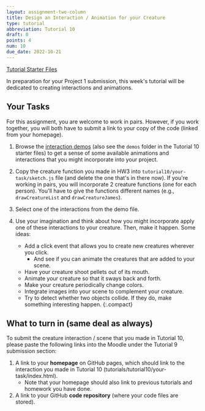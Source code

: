 ```yaml
---
layout: assignment-two-column
title: Design an Interaction / Animation for your Creature
type: tutorial
abbreviation: Tutorial 10
draft: 0
points: 4
num: 10
due_date: 2022-10-21
---
```


<a class="nu-button" href="/fall2022/course-files/tutorials/tutorial10.zip" target="_blank">
    Tutorial Starter Files <i class="fas fa-download"></i>
</a>

In preparation for your Project 1 submission, this week's tutorial will be dedicated to creating interactions and animations. 

## Your Tasks
For this assignment, you are welcome to work in pairs. However, if you work together, you will both have to submit a link to your copy of the code (linked from your homepage).

1. Browse the [interaction demos](/fall2022/course-files/tutorials/tutorial10/demos/) (also see the `demos` folder in the Tutorial 10 starter files) to get a sense of some available animations and interactions that you might incorporate into your project.
1. Copy the creature function you made in HW3 into `tutorial10/your-task/sketch.js` file (and delete the one that's in there now). If you're working in pairs, you will incorporate 2 creature functions (one for each person). You'll have to give the functions different names (e.g., `drawCreatureList` and `drawCreatureJames`).

1. Select one of the interactions from the demo file.
1. Use your imagination and think about how you might incorporate apply one of these interactions to your creature. Then, make it happen. Some ideas:
    * Add a click event that allows you to create new creatures wherever you click.
        * And see if you can animate the creatures that are added to your scene.
    * Have your creature shoot pellets out of its mouth.
    * Animate your creature so that it sways back and forth.
    * Make your creature periodically change colors.
    * Integrate images into your scene to complement your creature.
    * Try to detect whether two objects collide. If they do, make something interesting happen.
    {:.compact}

## What to turn in (same deal as always)
To submit the creature interaction / scene that you made in Tutorial 10, please paste the following links into the Moodle under the Tutorial 9 submission section:

1. A link to your **homepage** on GitHub pages, which should link to the interaction you made in Tutorial 10 (tutorials/tutorial10/your-task/index.html). 
    * Note that your homepage should also link to previous tutorials and homework you have done.
2. A link to your GitHub **code repository** (where your code files are stored).
